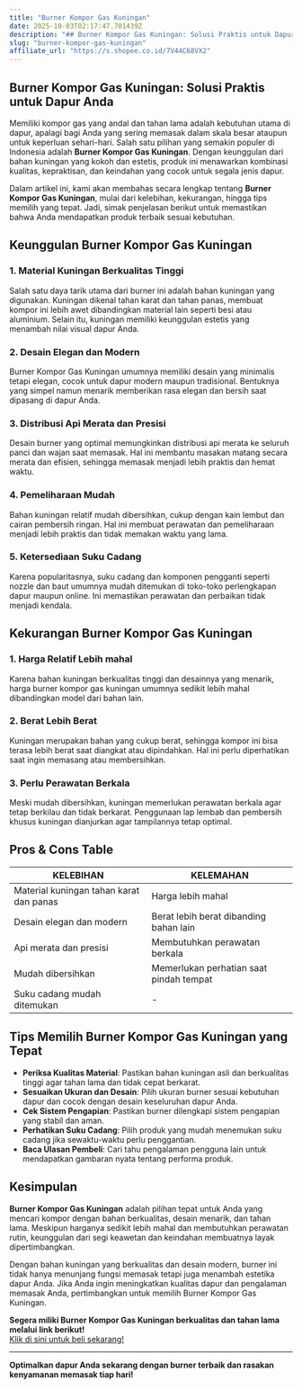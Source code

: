 ```yaml
---
title: "Burner Kompor Gas Kuningan"
date: 2025-10-03T02:17:47.701439Z
description: "## Burner Kompor Gas Kuningan: Solusi Praktis untuk Dapur Anda..."
slug: "burner-kompor-gas-kuningan"
affiliate_url: "https://s.shopee.co.id/7V44C68VX2"
---
```

## Burner Kompor Gas Kuningan: Solusi Praktis untuk Dapur Anda

Memiliki kompor gas yang andal dan tahan lama adalah kebutuhan utama di dapur, apalagi bagi Anda yang sering memasak dalam skala besar ataupun untuk keperluan sehari-hari. Salah satu pilihan yang semakin populer di Indonesia adalah **Burner Kompor Gas Kuningan**. Dengan keunggulan dari bahan kuningan yang kokoh dan estetis, produk ini menawarkan kombinasi kualitas, kepraktisan, dan keindahan yang cocok untuk segala jenis dapur.

Dalam artikel ini, kami akan membahas secara lengkap tentang **Burner Kompor Gas Kuningan**, mulai dari kelebihan, kekurangan, hingga tips memilih yang tepat. Jadi, simak penjelasan berikut untuk memastikan bahwa Anda mendapatkan produk terbaik sesuai kebutuhan.

## Keunggulan Burner Kompor Gas Kuningan

### 1. Material Kuningan Berkualitas Tinggi
Salah satu daya tarik utama dari burner ini adalah bahan kuningan yang digunakan. Kuningan dikenal tahan karat dan tahan panas, membuat kompor ini lebih awet dibandingkan material lain seperti besi atau aluminium. Selain itu, kuningan memiliki keunggulan estetis yang menambah nilai visual dapur Anda.

### 2. Desain Elegan dan Modern
Burner Kompor Gas Kuningan umumnya memiliki desain yang minimalis tetapi elegan, cocok untuk dapur modern maupun tradisional. Bentuknya yang simpel namun menarik memberikan rasa elegan dan bersih saat dipasang di dapur Anda.

### 3. Distribusi Api Merata dan Presisi
Desain burner yang optimal memungkinkan distribusi api merata ke seluruh panci dan wajan saat memasak. Hal ini membantu masakan matang secara merata dan efisien, sehingga memasak menjadi lebih praktis dan hemat waktu.

### 4. Pemeliharaan Mudah
Bahan kuningan relatif mudah dibersihkan, cukup dengan kain lembut dan cairan pembersih ringan. Hal ini membuat perawatan dan pemeliharaan menjadi lebih praktis dan tidak memakan waktu yang lama.

### 5. Ketersediaan Suku Cadang
Karena popularitasnya, suku cadang dan komponen pengganti seperti nozzle dan baut umumnya mudah ditemukan di toko-toko perlengkapan dapur maupun online. Ini memastikan perawatan dan perbaikan tidak menjadi kendala.

## Kekurangan Burner Kompor Gas Kuningan

### 1. Harga Relatif Lebih mahal
Karena bahan kuningan berkualitas tinggi dan desainnya yang menarik, harga burner kompor gas kuningan umumnya sedikit lebih mahal dibandingkan model dari bahan lain.

### 2. Berat Lebih Berat
Kuningan merupakan bahan yang cukup berat, sehingga kompor ini bisa terasa lebih berat saat diangkat atau dipindahkan. Hal ini perlu diperhatikan saat ingin memasang atau membersihkan.

### 3. Perlu Perawatan Berkala
Meski mudah dibersihkan, kuningan memerlukan perawatan berkala agar tetap berkilau dan tidak berkarat. Penggunaan lap lembab dan pembersih khusus kuningan dianjurkan agar tampilannya tetap optimal.

## Pros & Cons Table

| KELEBIHAN                        | KELEMAHAN                                |
|----------------------------------|------------------------------------------|
| Material kuningan tahan karat dan panas | Harga lebih mahal                     |
| Desain elegan dan modern        | Berat lebih berat dibanding bahan lain |
| Api merata dan presisi          | Membutuhkan perawatan berkala         |
| Mudah dibersihkan               | Memerlukan perhatian saat pindah tempat |
| Suku cadang mudah ditemukan     | -                                    |

## Tips Memilih Burner Kompor Gas Kuningan yang Tepat

- **Periksa Kualitas Material**: Pastikan bahan kuningan asli dan berkualitas tinggi agar tahan lama dan tidak cepat berkarat.
- **Sesuaikan Ukuran dan Desain**: Pilih ukuran burner sesuai kebutuhan dapur dan cocok dengan desain keseluruhan dapur Anda.
- **Cek Sistem Pengapian**: Pastikan burner dilengkapi sistem pengapian yang stabil dan aman.
- **Perhatikan Suku Cadang**: Pilih produk yang mudah menemukan suku cadang jika sewaktu-waktu perlu penggantian.
- **Baca Ulasan Pembeli**: Cari tahu pengalaman pengguna lain untuk mendapatkan gambaran nyata tentang performa produk.

## Kesimpulan

**Burner Kompor Gas Kuningan** adalah pilihan tepat untuk Anda yang mencari kompor dengan bahan berkualitas, desain menarik, dan tahan lama. Meskipun harganya sedikit lebih mahal dan membutuhkan perawatan rutin, keunggulan dari segi keawetan dan keindahan membuatnya layak dipertimbangkan.

Dengan bahan kuningan yang berkualitas dan desain modern, burner ini tidak hanya menunjang fungsi memasak tetapi juga menambah estetika dapur Anda. Jika Anda ingin meningkatkan kualitas dapur dan pengalaman memasak Anda, pertimbangkan untuk memilih Burner Kompor Gas Kuningan.

**Segera miliki Burner Kompor Gas Kuningan berkualitas dan tahan lama melalui link berikut!**  
[Klik di sini untuk beli sekarang!](https://s.shopee.co.id/7V44C68VX2)

---

**Optimalkan dapur Anda sekarang dengan burner terbaik dan rasakan kenyamanan memasak tiap hari!**